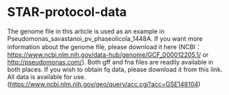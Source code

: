 # STAR-protocol-data
The genome file in this article is used as an example in Pseudomonas_savastanoi_pv_phaseolicola_1448A.
If you want more information about the genome file, please download it here 
(NCBI：https://www.ncbi.nlm.nih.gov/data-hub/genome/GCF_000012205.1/ or http://pseudomonas.com/). 
Both gff and fna files are readily available in both places.
If you wish to obtain fq data, please download it from this link. All data is available for use.
(https://www.ncbi.nlm.nih.gov/geo/query/acc.cgi?acc=GSE148104)
